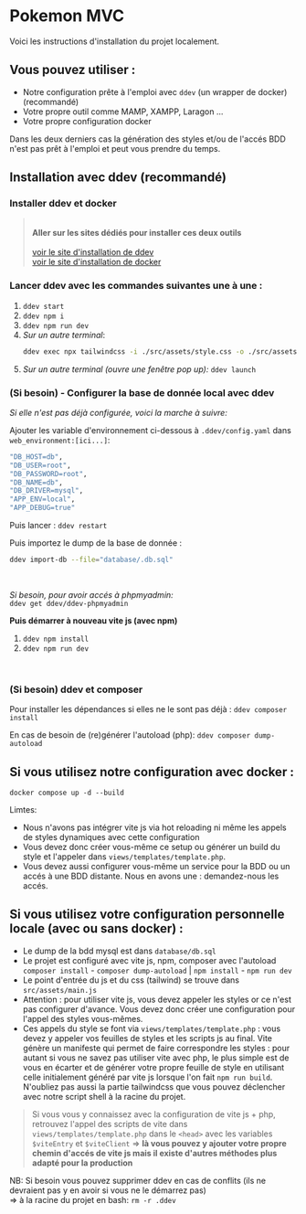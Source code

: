 # Pokemon MVC

Voici les instructions d'installation du projet localement.

## Vous pouvez utiliser : 
- Notre configuration prête à l'emploi avec `ddev` (un wrapper de docker) (recommandé)
- Votre propre outil comme MAMP, XAMPP, Laragon ... 
- Votre propre configuration docker

Dans les deux derniers cas la génération des styles et/ou de l'accés BDD n'est pas prêt à l'emploi et peut vous prendre du temps.

## Installation avec ddev (recommandé)

### Installer ddev et docker

> <br>**Aller sur les sites dédiés pour installer ces deux outils** <br><br>
> [voir le site d'installation de ddev](https://ddev.readthedocs.io/en/stable/)<br>
> [voir le site d'installation de docker](https://www.docker.com/)

### Lancer ddev avec les commandes suivantes une à une :
1. `ddev start`<br>
2. `ddev npm i`<br>
3. `ddev npm run dev`<br>
4. *Sur un autre terminal*:<br>
    ```sh
    ddev exec npx tailwindcss -i ./src/assets/style.css -o ./src/assets/output.css --watch
    ```
4. *Sur un autre terminal (ouvre une fenêtre pop up):*
`ddev launch`<br>

### (Si besoin) - Configurer la base de donnée local avec ddev

*Si elle n'est pas déjà configurée, voici la marche à suivre:*

Ajouter les variable d'environnement ci-dessous à `.ddev/config.yaml` dans <br>`web_environment:[ici...]`:
```sh
"DB_HOST=db",
"DB_USER=root",
"DB_PASSWORD=root",
"DB_NAME=db",
"DB_DRIVER=mysql",
"APP_ENV=local",
"APP_DEBUG=true"
```

Puis lancer : `ddev restart`

Puis importez le dump de la base de donnée :<br>
```bash
ddev import-db --file="database/.db.sql"
```
<br>

*Si besoin, pour avoir accés à phpmyadmin:* <br>
`ddev get ddev/ddev-phpmyadmin`

**Puis démarrer à nouveau vite js (avec npm)**
1. `ddev npm install`
2. `ddev npm run dev`
<br>

### (Si besoin) ddev et composer
Pour installer les dépendances si elles ne le sont pas déjà : 
`ddev composer install`

En cas de besoin de (re)générer l'autoload (php): `ddev composer dump-autoload`

## Si vous utilisez notre configuration avec docker :
```
docker compose up -d --build
```

Limtes:
- Nous n'avons pas intégrer vite js via hot reloading ni même les appels de styles dynamiques avec cette configuration
- Vous devez donc créer vous-même ce setup ou générer un build du style et l'appeler dans `views/templates/template.php`.
- Vous devez aussi configurer vous-même un service pour la BDD ou un accés à une BDD distante. Nous en avons une : demandez-nous les accés.

## Si vous utilisez votre configuration personnelle locale (avec ou sans docker) :
- Le dump de la bdd mysql est dans `database/db.sql`
- Le projet est configuré avec vite js, npm, composer avec l'autoload <br>
`composer install` - `composer dump-autoload` | `npm install` - `npm run dev`
- Le point d'entrée du js et du css (tailwind) se trouve dans `src/assets/main.js`
- Attention : pour utiliser vite js, vous devez appeler les styles or ce n'est pas configurer d'avance. Vous devez donc créer une configuration pour l'appel des styles vous-mêmes.
- Ces appels du style se font via `views/templates/template.php` : vous devez y appeler vos feuilles de styles et les scripts js au final. Vite génère un manifeste qui permet de faire correspondre les styles : pour autant si vous ne savez pas utiliser vite avec php, le plus simple est de vous en écarter et de générer votre propre feuille de style en utilisant celle initialement généré par vite js lorsque l'on fait `npm run build`. N'oubliez pas aussi la partie tailwindcss que vous pouvez déclencher avec notre script shell à la racine du projet.

> Si vous vous y connaissez avec la configuration de vite js + php, retrouvez l'appel des scripts de vite dans `views/templates/template.php` dans le `<head>` avec les variables `$viteEntry` et `$viteClient` => **là vous pouvez y ajouter votre propre chemin d'accés de vite js mais il existe d'autres méthodes plus adapté pour la production**

NB: Si besoin vous pouvez supprimer ddev en cas de conflits (ils ne devraient pas y en avoir si vous ne le démarrez pas)<br> 
=> à la racine du projet en bash: `rm -r .ddev`

